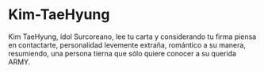 # Kim-TaeHyung
Kim TaeHyung, ídol Surcoreano, lee tu carta y considerando tu firma piensa en contactarte, personalidad levemente extraña, romántico a su manera, resumiendo, una persona tierna que sólo quiere conocer a su querida ARMY.

